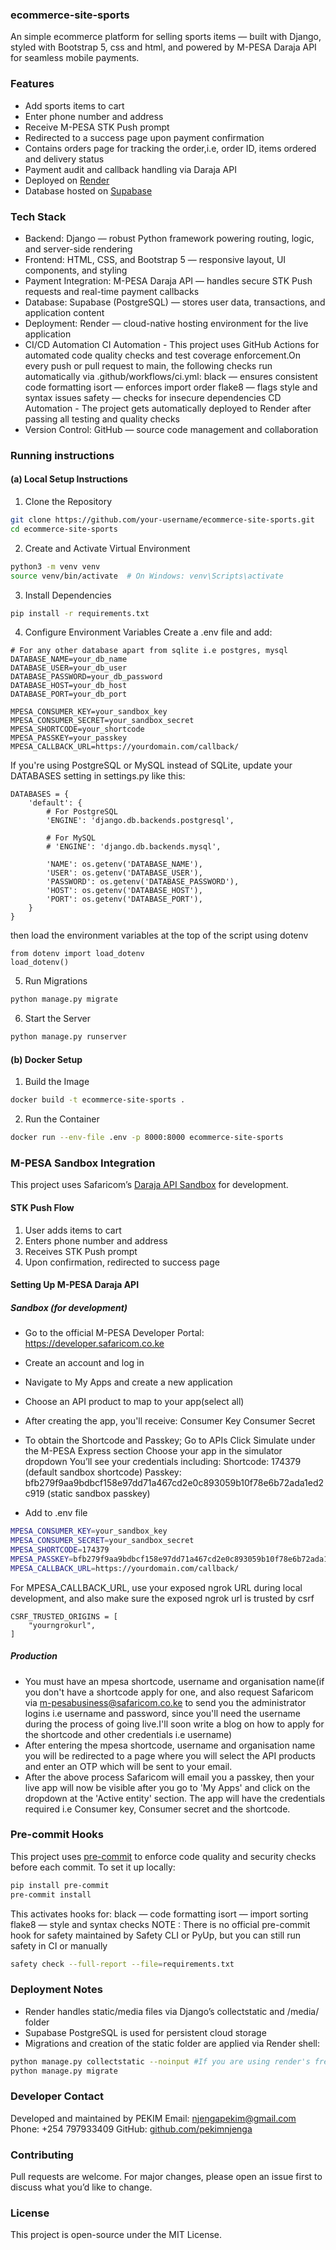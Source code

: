 ### ecommerce-site-sports
An simple ecommerce platform for selling sports items — built with Django, styled with Bootstrap 5, css and html, and powered by M-PESA Daraja API for seamless mobile payments.

### Features
- Add sports items to cart
- Enter phone number and address
- Receive M-PESA STK Push prompt
- Redirected to a success page upon payment confirmation
- Contains orders page for tracking the order,i.e, order ID, items ordered and delivery status
- Payment audit and callback handling via Daraja API
- Deployed on [Render](https://render.com)
- Database hosted on [Supabase](https://supabase.com)

### Tech Stack
- Backend: Django — robust Python framework powering routing, logic, and server-side rendering
- Frontend: HTML, CSS, and Bootstrap 5 — responsive layout, UI components, and styling
- Payment Integration: M-PESA Daraja API — handles secure STK Push requests and real-time payment callbacks
- Database: Supabase (PostgreSQL) — stores user data, transactions, and application content
- Deployment: Render — cloud-native hosting environment for the live application
- CI/CD Automation
    CI Automation - This project uses GitHub Actions for automated code quality checks and test coverage enforcement.On every push  or pull request to main, the following checks run automatically via .github/workflows/ci.yml:
      black — ensures consistent code formatting
      isort — enforces import order
      flake8 — flags style and syntax issues
      safety — checks for insecure dependencies
    CD Automation - The project gets automatically deployed to Render after passing all testing and quality checks
- Version Control: GitHub — source code management and collaboration

### Running instructions
#### (a) Local Setup Instructions
1. Clone the Repository
```bash
git clone https://github.com/your-username/ecommerce-site-sports.git
cd ecommerce-site-sports
```
2. Create and Activate Virtual Environment
```bash
python3 -m venv venv
source venv/bin/activate  # On Windows: venv\Scripts\activate
```
3. Install Dependencies
```bash
pip install -r requirements.txt
```
4. Configure Environment Variables
Create a .env file and add:

```env
# For any other database apart from sqlite i.e postgres, mysql
DATABASE_NAME=your_db_name
DATABASE_USER=your_db_user
DATABASE_PASSWORD=your_db_password
DATABASE_HOST=your_db_host
DATABASE_PORT=your_db_port

MPESA_CONSUMER_KEY=your_sandbox_key
MPESA_CONSUMER_SECRET=your_sandbox_secret
MPESA_SHORTCODE=your_shortcode
MPESA_PASSKEY=your_passkey
MPESA_CALLBACK_URL=https://yourdomain.com/callback/
```
If you're using PostgreSQL or MySQL instead of SQLite, update your DATABASES setting in settings.py like this:
```settings
DATABASES = {
    'default': {
        # For PostgreSQL
        'ENGINE': 'django.db.backends.postgresql',
        
        # For MySQL
        # 'ENGINE': 'django.db.backends.mysql',

        'NAME': os.getenv('DATABASE_NAME'),
        'USER': os.getenv('DATABASE_USER'),
        'PASSWORD': os.getenv('DATABASE_PASSWORD'),
        'HOST': os.getenv('DATABASE_HOST'),
        'PORT': os.getenv('DATABASE_PORT'),
    }
}
```
then load the environment variables at the top of the script using dotenv 
```settings
from dotenv import load_dotenv
load_dotenv()
```

5. Run Migrations
```bash
python manage.py migrate
```
6. Start the Server
```bash
python manage.py runserver
```
#### (b) Docker Setup
1. Build the Image
```bash
docker build -t ecommerce-site-sports .
```
2. Run the Container
```bash
docker run --env-file .env -p 8000:8000 ecommerce-site-sports
```


### M-PESA Sandbox Integration
This project uses Safaricom’s [Daraja API Sandbox](https://developer.safaricom.co.ke/daraja/apis/post/safaricom-sandbox) for development.

#### STK Push Flow
1. User adds items to cart
2. Enters phone number and address
3. Receives STK Push prompt
4. Upon confirmation, redirected to success page

#### Setting Up M-PESA Daraja API
##### Sandbox (for development)
- Go to the official M-PESA Developer Portal: https://developer.safaricom.co.ke
- Create an account and log in
- Navigate to My Apps and create a new application
- Choose an API product to map to your app(select all)
- After creating the app, you'll receive:
  Consumer Key
  Consumer Secret
- To obtain the Shortcode and Passkey;
  Go to APIs
  Click Simulate under the M-PESA Express section
  Choose your app in the simulator dropdown
  You’ll see your credentials including:
    Shortcode: 174379 (default sandbox shortcode)
    Passkey: bfb279f9aa9bdbcf158e97dd71a467cd2e0c893059b10f78e6b72ada1ed2c919 (static sandbox passkey)

- Add to .env file
```bash
MPESA_CONSUMER_KEY=your_sandbox_key
MPESA_CONSUMER_SECRET=your_sandbox_secret
MPESA_SHORTCODE=174379
MPESA_PASSKEY=bfb279f9aa9bdbcf158e97dd71a467cd2e0c893059b10f78e6b72ada1ed2c919
MPESA_CALLBACK_URL=https://yourdomain.com/callback/
```
For MPESA_CALLBACK_URL, use your exposed ngrok URL during local development, and also make sure the exposed ngrok url is trusted by csrf
```settings
CSRF_TRUSTED_ORIGINS = [
    "yourngrokurl",
]
```


##### Production
- You must have an mpesa shortcode, username and organisation name(if you don't have a shortcode apply for one, and also request Safaricom via m-pesabusiness@safaricom.co.ke to send you the administrator logins i.e username and password, since you'll need the username during the process of going live.I'll soon write a blog on how to apply for the shortcode and other credentials i.e username)
- After entering the mpesa shortcode, username and organisation name you will be redirected to a page where you will select the API products and enter an OTP which will be sent to your email.
- After the above process Safaricom will email you a passkey, then your live app will now be visible after you go to 'My Apps' and click on the dropdown at the 'Active entity' section. The app will have the credentials required i.e Consumer key, Consumer secret and the shortcode. 

### Pre-commit Hooks
This project uses [pre-commit](https://pre-commit.com/) to enforce code quality and security checks before each commit.
To set it up locally:

```bash
pip install pre-commit
pre-commit install
```
This activates hooks for:
  black — code formatting
  isort — import sorting
  flake8 — style and syntax checks
NOTE : There is no official pre-commit hook for safety maintained by Safety CLI or PyUp, but you can still run safety in CI or manually
```bash
safety check --full-report --file=requirements.txt
```

### Deployment Notes
- Render handles static/media files via Django’s collectstatic and /media/ folder
- Supabase PostgreSQL is used for persistent cloud storage
- Migrations and creation of the static folder are applied via Render shell:
```bash
python manage.py collectstatic --noinput #If you are using render's free plan, but if you have a paid instance add this as your post-build command
python manage.py migrate
```

### Developer Contact
Developed and maintained by PEKIM
 Email: njengapekim@gmail.com 
 Phone: +254 797933409
 GitHub: [github.com/pekimnjenga](https://github.com/pekimnjenga)


### Contributing
Pull requests are welcome. For major changes, please open an issue first to discuss what you’d like to change.

### License
This project is open-source under the MIT License.

